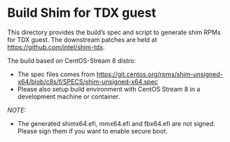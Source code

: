 # Build Shim for TDX guest

This directory provides the build’s spec and script to generate shim RPMs for TDX guest.
The downstream patches are held at <https://github.com/intel/shim-tdx>.

The build based on CentOS-Stream 8 distro:

- The spec files comes from <https://git.centos.org/rpms/shim-unsigned-x64/blob/c8s/f/SPECS/shim-unsigned-x64.spec>
- Please also setup build environment with CentOS Stream 8 in a development machine or container.

_NOTE:_

- The generated shimx64.efi, mmx64.efi and fbx64.efi are not signed. Please sign them if you want to enable secure boot.
